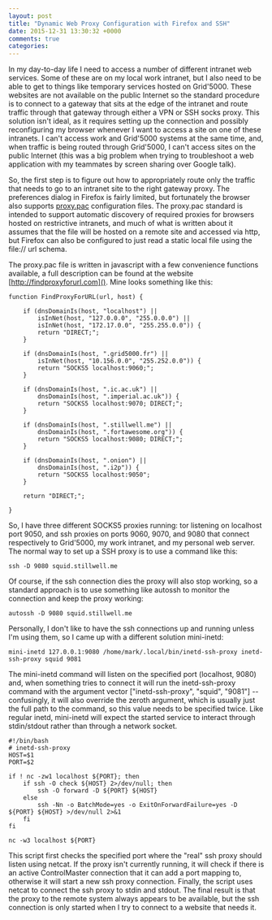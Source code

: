 ```yaml
---
layout: post
title: "Dynamic Web Proxy Configuration with Firefox and SSH"
date: 2015-12-31 13:30:32 +0000
comments: true
categories: 
---
```


In my day-to-day life I need to access a number of different intranet web
services. Some of these are on my local work intranet, but I also need to be
able to get to things like temporary services hosted on Grid'5000. These
websites are not available on the public Internet so the standard procedure is
to connect to a gateway that sits at the edge of the intranet and route traffic
through that gateway through either a VPN or SSH socks proxy. This solution
isn't ideal, as it requires setting up the connection and possibly
reconfiguring my browser whenever I want to access a site on one of these
intranets. I can't access work and Grid'5000 systems at the same time, and,
when traffic is being routed through Grid'5000, I can't access sites on the
public Internet (this was a big problem when trying to troubleshoot a web
application with my teammates by screen sharing over Google talk).

So, the first step is to figure out how to appropriately route only the traffic
that needs to go to an intranet site to the right gateway proxy. The
preferences dialog in Firefox is fairly limited, but fortunately the browser
also supports [proxy.pac](http://findproxyforurl.com/) configuration files.
The proxy.pac standard is intended to support automatic discovery of required
proxies for browsers hosted on restrictive intranets, and much of what is
written about it assumes that the file will be hosted on a remote site and
accessed via http, but Firefox can also be configured to just read a static
local file using the file:// url schema.

The proxy.pac file is written in javascript with a few convenience functions
available, a full description can be found at the website
[http://findproxyforurl.com](). Mine looks something like this:

~~~ {.javascript}
function FindProxyForURL(url, host) {

    if (dnsDomainIs(host, "localhost") ||
        isInNet(host, "127.0.0.0", "255.0.0.0") ||
        isInNet(host, "172.17.0.0", "255.255.0.0")) {
        return "DIRECT;";
    }

    if (dnsDomainIs(host, ".grid5000.fr") || 
        isInNet(host, "10.156.0.0", "255.252.0.0")) {
        return "SOCKS5 localhost:9060;";
    }

    if (dnsDomainIs(host, ".ic.ac.uk") ||
        dnsDomainIs(host, ".imperial.ac.uk")) {
        return "SOCKS5 localhost:9070; DIRECT;";
    }

    if (dnsDomainIs(host, ".stillwell.me") ||
        dnsDomainIs(host, ".fortawesome.org")) {
        return "SOCKS5 localhost:9080; DIRECT;";
    }

    if (dnsDomainIs(host, ".onion") ||
        dnsDomainIs(host, ".i2p")) {
        return "SOCKS5 localhost:9050";
    }

    return "DIRECT;";

}
~~~

So, I have three different SOCKS5 proxies running: tor listening on localhost
port 9050, and ssh proxies on ports 9060, 9070, and 9080 that connect
respectively to Grid'5000, my work intranet, and my personal web server. The
normal way to set up a SSH proxy is to use a command like this:

    ssh -D 9080 squid.stillwell.me

Of course, if the ssh connection dies the proxy will also stop working, so
a standard approach is to use something like autossh to monitor the connection
and keep the proxy working:

    autossh -D 9080 squid.stillwell.me

Personally, I don't like to have the ssh connections up and running unless I'm
using them, so I came up with a different solution mini-inetd:

    mini-inetd 127.0.0.1:9080 /home/mark/.local/bin/inetd-ssh-proxy inetd-ssh-proxy squid 9081

The mini-inetd command will listen on the specified port (localhost, 9080) and,
when something tries to connect it will run the inetd-ssh-proxy command with
the argument vector ["inetd-ssh-proxy", "squid", "9081"] -- confusingly, it
will also override the zeroth argument, which is usually just the full path to
the command, so this value needs to be specified twice. Like regular inetd,
mini-inetd will expect the started service to interact through stdin/stdout
rather than through a network socket.

~~~ {.bash}
#!/bin/bash
# inetd-ssh-proxy
HOST=$1
PORT=$2

if ! nc -zw1 localhost ${PORT}; then 
    if ssh -O check ${HOST} 2>/dev/null; then
        ssh -O forward -D ${PORT} ${HOST}
    else
        ssh -Nn -o BatchMode=yes -o ExitOnForwardFailure=yes -D ${PORT} ${HOST} >/dev/null 2>&1
    fi
fi

nc -w3 localhost ${PORT}
~~~

This script first checks the specified port where the "real" ssh proxy should
listen using netcat. If the proxy isn't currently running, it will check if
there is an active ControlMaster connection that it can add a port mapping to,
otherwise it will start a new ssh proxy connection. Finally, the script uses
netcat to connect the ssh proxy to stdin and stdout. The final result is that
the proxy to the remote system always appears to be available, but the ssh
connection is only started when I try to connect to a website that needs it.

